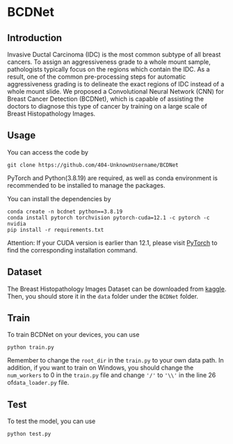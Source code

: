 # BCDNet

## Introduction
Invasive Ductal Carcinoma (IDC) is the most common subtype of all breast cancers. To assign an aggressiveness grade to a whole mount sample, pathologists typically focus on the 
regions which contain the IDC. As a result, one of the common pre-processing steps for automatic aggressiveness grading is to delineate the exact regions of IDC instead of a whole 
mount slide. We proposed a Convolutional Neural Network (CNN) for Breast Cancer Detection (BCDNet), which is capable of assisting the doctors to diagnose this type of cancer by 
training on a large scale of Breast Histopathology Images.

## Usage
You can access the code by
```
git clone https://github.com/404-UnknownUsername/BCDNet
```
PyTorch and Python(3.8.19) are required, as well as conda environment is recommended to be installed to manage the packages.  
  
You can install the dependencies by
```
conda create -n bcdnet python==3.8.19
conda install pytorch torchvision pytorch-cuda=12.1 -c pytorch -c nvidia
pip install -r requirements.txt
```
Attention: If your CUDA version is earlier than 12.1, please visit [PyTorch](https://pytorch.org/get-started/locally/) to find the corresponding installation command.

## Dataset
The Breast Histopathology Images Dataset can be downloaded from [kaggle](https://www.kaggle.com/datasets/paultimothymooney/breast-histopathology-images/data). Then, you should store it in the `data` folder under the `BCDNet` folder.

## Train
To train BCDNet on your devices, you can use
```
python train.py
```
Remember to change the `root_dir` in the `train.py` to your own data path. 
In addition, if you want to train on Windows, you should change the `num_workers` to 0 in the `train.py` file and change `'/'` to `'\\'` in the line 26 of`data_loader.py` file.

## Test
To test the model, you can use
```
python test.py
```
